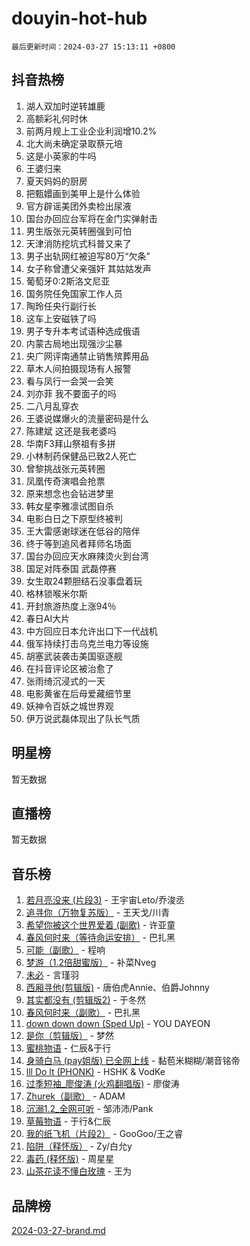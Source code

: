 # douyin-hot-hub

`最后更新时间：2024-03-27 15:13:11 +0800`

## 抖音热榜

1. 湖人双加时逆转雄鹿
1. 高额彩礼何时休
1. 前两月规上工业企业利润增10.2%
1. 北大尚未确定录取蔡元培
1. 这是小英家的牛吗
1. 王婆归来
1. 夏天妈妈的厨房
1. 把甄嬛画到美甲上是什么体验
1. 官方辟谣美团外卖检出尿液
1. 国台办回应台军将在金门实弹射击
1. 男生版张元英转圈强到可怕
1. 天津消防挖坑式科普又来了
1. 男子出轨网红被迫写80万“欠条”
1. 女子称曾遭父亲强奸 其姑姑发声
1. 葡萄牙0:2斯洛文尼亚
1. 国务院任免国家工作人员
1. 陶玲任央行副行长
1. 这车上安磁铁了吗
1. 男子专升本考试语种选成俄语
1. 内蒙古局地出现强沙尘暴
1. 央广网评南通禁止销售殡葬用品
1. 草木人间拍摄现场有人报警
1. 看与凤行一会哭一会笑
1. 刘亦菲 我不要面子的吗
1. 二八月乱穿衣
1. 王婆说媒爆火的流量密码是什么
1. 陈建斌 这还是我老婆吗
1. 华南F3拜山祭祖有多拼
1. 小林制药保健品已致2人死亡
1. 曾黎挑战张元英转圈
1. 凤凰传奇演唱会抢票
1. 原来想念也会钻进梦里
1. 韩女星李雅凛试图自杀
1. 电影白日之下原型终被判
1. 王大雷感谢球迷在低谷的陪伴
1. 终于等到追风者拜师名场面
1. 国台办回应天水麻辣烫火到台湾
1. 国足对阵泰国 武磊停赛
1. 女生取24颗胆结石没事盘着玩
1. 格林锁喉米尔斯
1. 开封旅游热度上涨94％
1. 春日AI大片
1. 中方回应日本允许出口下一代战机
1. 俄军持续打击乌克兰电力等设施
1. 胡塞武装袭击美国驱逐舰
1. 在抖音评论区被治愈了
1. 张雨绮沉浸式的一天
1. 电影黄雀在后母爱藏细节里
1. 妖神令百妖之城世界观
1. 伊万说武磊体现出了队长气质

## 明星榜

暂无数据

## 直播榜

暂无数据

## 音乐榜

1. [若月亮没来 (片段3)](https://sf3-cdn-tos.douyinstatic.com/obj/tos-cn-ve-2774/okfyEUsGW1B1ovJi5JiN9IjvAT2lMwA054GoEB) - 王宇宙Leto/乔浚丞
1. [追寻你（万物复苏版）](https://sf5-hl-cdn-tos.douyinstatic.com/obj/tos-cn-ve-2774/oYeAZJsbjIDit9APmBg8u6uDUQnHmoCf3gbo74) - 王天戈/川青
1. [希望你被这个世界爱着 (副歌)](https://sf5-hl-cdn-tos.douyinstatic.com/obj/tos-cn-ve-2774/oUHCmWQfZlE3QQBKBeD8rCFLpJzPgCpImhsxMt) - 许亚童
1. [春风何时来（等待命运安排）](https://sf5-hl-cdn-tos.douyinstatic.com/obj/tos-cn-ve-2774/oICBNbD3gelMfB4WgiD1KI2jQtXZE2FgHLwtsl) - 巴扎黑
1. [可能（副歌）](https://sf5-hl-cdn-tos.douyinstatic.com/obj/tos-cn-ve-2774/cde1731888894259b333569393c2fb51) - 程响
1. [梦游（1.2倍甜蜜版）](https://sf5-hl-cdn-tos.douyinstatic.com/obj/tos-cn-ve-2774/o4gyAUm8hwufoEABmwVIiQtHsFuGzAEEWtNMzo) - 补菜Nveg
1. [未必](https://sf6-cdn-tos.douyinstatic.com/obj/tos-cn-ve-2774/ogntQMFnKQDZUgTCYuJgfLEtleYZZFxBQqhhFB) - 言瑾羽
1. [西厢寻他(剪辑版)](https://sf5-hl-cdn-tos.douyinstatic.com/obj/tos-cn-ve-2774/oUsAVfAQKlRNxEv5qxvIB8o5qmIWUcXbzJKJhw) - 唐伯虎Annie、伯爵Johnny
1. [其实都没有 (剪辑版2)](https://sf6-cdn-tos.douyinstatic.com/obj/tos-cn-ve-2774/oEBNQenHZtBhxYjGgUDQk0BCHTigQafgFlbQ7k) - 于冬然
1. [春风何时来（副歌）](https://sf3-cdn-tos.douyinstatic.com/obj/tos-cn-ve-2774/ow7tbAiAWI2giBUrmu0hMMh3UYP3ZXdbDYiXd) - 巴扎黑
1. [down down down (Sped Up)](https://sf5-hl-cdn-tos.douyinstatic.com/obj/tos-cn-ve-2774/ow80iABiXIO9DsFwK6WeZKMaJRi3BPJAotDy8m) - YOU DAYEON
1. [是你（剪辑版）](https://sf3-cdn-tos.douyinstatic.com/obj/tos-cn-ve-2774/46019dae783c4c969944217fe1cfafc4) - 梦然
1. [蜜桃物语](https://sf6-cdn-tos.douyinstatic.com/obj/tos-cn-ve-2774/oIhOSCZtIACtYU4XQkngiW9kCBfVD1Fz9IYeqL) - 仁辰&于行
1. [身骑白马 (pay姐版) 已全网上线](https://sf3-cdn-tos.douyinstatic.com/obj/tos-cn-ve-2774/oQLO5ZgLsFkaDhdIIveF2zUCgfweY0gWaH4AQG) - 黏苞米糊糊/潮音铭帝
1. [lll Do lt (PHONK)](https://sf5-hl-cdn-tos.douyinstatic.com/obj/tos-cn-ve-2774/osfNbddrZl4hIgEDk6kFftBDBJ1X8MZxH1QCOB) - HSHK & VodKe
1. [过季短袖_廖俊涛 (火鸡翻唱版)](https://sf5-hl-cdn-tos.douyinstatic.com/obj/tos-cn-ve-2774/ogQVJl0tRBKxQgZji7YClFEBrVDeHpPTWfCZbQ) - 廖俊涛
1. [Zhurek（副歌）](https://sf3-cdn-tos.douyinstatic.com/obj/tos-cn-ve-2774/ooQm8FBZQDlf0btEYgVpCcSCQfrdJGBEKZYBGS) - ADAM
1. [沉溺1.2_全网可听](https://sf5-hl-cdn-tos.douyinstatic.com/obj/tos-cn-ve-2774/ok2QoiBqsWAX9McZmWiI9gAB0EzwD4Xj6yfmtH) - 邹沛沛/Pank
1. [草莓物语](https://sf5-hl-cdn-tos.douyinstatic.com/obj/tos-cn-ve-2774/okynhJ7jEAIIZBfsLgYMEI8QC3WbQNN66RKzhT) - 于行&仁辰
1. [我的纸飞机（片段2）](https://sf5-hl-cdn-tos.douyinstatic.com/obj/tos-cn-ve-2774/oM2ZrKcg2CD5AeRB2gkeXOFB1IxAGJdZPazYHf) - GooGoo/王之睿
1. [陷阱（释怀版）](https://sf5-hl-cdn-tos.douyinstatic.com/obj/tos-cn-ve-2774/oE8C21LeZrzKLDFfQYgMzx4GAIHageG5IzayY7) - Zy/白允y
1. [毒药 (释怀版)](https://sf5-hl-cdn-tos.douyinstatic.com/obj/tos-cn-ve-2774/oYILMEAzspdZBIzy4frJNB8ZHPHWAhiwowd4Ad) - 周星星
1. [山茶花读不懂白玫瑰](https://sf3-cdn-tos.douyinstatic.com/obj/tos-cn-ve-2774/osfn8B7DktrRHEPJgPCfDbw7QDQEkwC16BxZg9) - 王为

## 品牌榜

[2024-03-27-brand.md](2024-03-27-brand.md)
